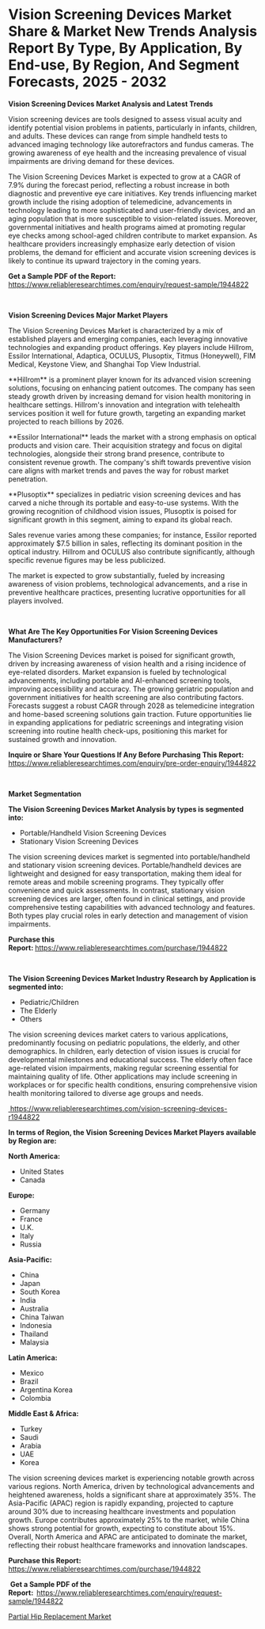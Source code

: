 <p><h1>Vision Screening Devices Market Share & Market New Trends Analysis Report By Type, By Application, By End-use, By Region, And Segment Forecasts, 2025 - 2032</h1></p><p><strong>Vision Screening Devices Market Analysis and Latest Trends</strong></p>
<p><p>Vision screening devices are tools designed to assess visual acuity and identify potential vision problems in patients, particularly in infants, children, and adults. These devices can range from simple handheld tests to advanced imaging technology like autorefractors and fundus cameras. The growing awareness of eye health and the increasing prevalence of visual impairments are driving demand for these devices.</p><p>The Vision Screening Devices Market is expected to grow at a CAGR of 7.9% during the forecast period, reflecting a robust increase in both diagnostic and preventive eye care initiatives. Key trends influencing market growth include the rising adoption of telemedicine, advancements in technology leading to more sophisticated and user-friendly devices, and an aging population that is more susceptible to vision-related issues. Moreover, governmental initiatives and health programs aimed at promoting regular eye checks among school-aged children contribute to market expansion. As healthcare providers increasingly emphasize early detection of vision problems, the demand for efficient and accurate vision screening devices is likely to continue its upward trajectory in the coming years.</p></p>
<p><strong>Get a Sample PDF of the Report:&nbsp;</strong> <a href="https://www.reliableresearchtimes.com/enquiry/request-sample/1944822?utm_campaign=3068&utm_medium=2&utm_source=Github&utm_content=ia&utm_term=04032025&utm_id=vision-screening-devices">https://www.reliableresearchtimes.com/enquiry/request-sample/1944822</a></p>
<p>&nbsp;</p>
<p><strong>Vision Screening Devices Major Market Players</strong></p>
<p><p>The Vision Screening Devices Market is characterized by a mix of established players and emerging companies, each leveraging innovative technologies and expanding product offerings. Key players include Hillrom, Essilor International, Adaptica, OCULUS, Plusoptix, Titmus (Honeywell), FIM Medical, Keystone View, and Shanghai Top View Industrial.</p><p>**Hillrom** is a prominent player known for its advanced vision screening solutions, focusing on enhancing patient outcomes. The company has seen steady growth driven by increasing demand for vision health monitoring in healthcare settings. Hillrom's innovation and integration with telehealth services position it well for future growth, targeting an expanding market projected to reach billions by 2026.</p><p>**Essilor International** leads the market with a strong emphasis on optical products and vision care. Their acquisition strategy and focus on digital technologies, alongside their strong brand presence, contribute to consistent revenue growth. The company's shift towards preventive vision care aligns with market trends and paves the way for robust market penetration.</p><p>**Plusoptix** specializes in pediatric vision screening devices and has carved a niche through its portable and easy-to-use systems. With the growing recognition of childhood vision issues, Plusoptix is poised for significant growth in this segment, aiming to expand its global reach.</p><p>Sales revenue varies among these companies; for instance, Essilor reported approximately $7.5 billion in sales, reflecting its dominant position in the optical industry. Hillrom and OCULUS also contribute significantly, although specific revenue figures may be less publicized.</p><p>The market is expected to grow substantially, fueled by increasing awareness of vision problems, technological advancements, and a rise in preventive healthcare practices, presenting lucrative opportunities for all players involved.</p></p>
<p>&nbsp;</p>
<p><strong>What Are The Key Opportunities For Vision Screening Devices Manufacturers?</strong></p>
<p><p>The Vision Screening Devices market is poised for significant growth, driven by increasing awareness of vision health and a rising incidence of eye-related disorders. Market expansion is fueled by technological advancements, including portable and AI-enhanced screening tools, improving accessibility and accuracy. The growing geriatric population and government initiatives for health screening are also contributing factors. Forecasts suggest a robust CAGR through 2028 as telemedicine integration and home-based screening solutions gain traction. Future opportunities lie in expanding applications for pediatric screenings and integrating vision screening into routine health check-ups, positioning this market for sustained growth and innovation.</p></p>
<p><strong>Inquire or Share Your Questions If Any Before Purchasing This Report:</strong> <a href="https://www.reliableresearchtimes.com/enquiry/pre-order-enquiry/1944822?utm_campaign=3068&utm_medium=2&utm_source=Github&utm_content=ia&utm_term=04032025&utm_id=vision-screening-devices">https://www.reliableresearchtimes.com/enquiry/pre-order-enquiry/1944822</a></p>
<p>&nbsp;</p>
<p><strong>Market Segmentation</strong></p>
<p><strong>The Vision Screening Devices Market Analysis by types is segmented into:</strong></p>
<p><ul><li>Portable/Handheld Vision Screening Devices</li><li>Stationary Vision Screening Devices</li></ul></p>
<p><p>The vision screening devices market is segmented into portable/handheld and stationary vision screening devices. Portable/handheld devices are lightweight and designed for easy transportation, making them ideal for remote areas and mobile screening programs. They typically offer convenience and quick assessments. In contrast, stationary vision screening devices are larger, often found in clinical settings, and provide comprehensive testing capabilities with advanced technology and features. Both types play crucial roles in early detection and management of vision impairments.</p></p>
<p><strong>Purchase this Report:&nbsp;</strong><a href="https://www.reliableresearchtimes.com/purchase/1944822?utm_campaign=3068&utm_medium=2&utm_source=Github&utm_content=ia&utm_term=04032025&utm_id=vision-screening-devices">https://www.reliableresearchtimes.com/purchase/1944822</a></p>
<p>&nbsp;</p>
<p><strong>The Vision Screening Devices Market Industry Research by Application is segmented into:</strong></p>
<p><ul><li>Pediatric/Children</li><li>The Elderly</li><li>Others</li></ul></p>
<p><p>The vision screening devices market caters to various applications, predominantly focusing on pediatric populations, the elderly, and other demographics. In children, early detection of vision issues is crucial for developmental milestones and educational success. The elderly often face age-related vision impairments, making regular screening essential for maintaining quality of life. Other applications may include screening in workplaces or for specific health conditions, ensuring comprehensive vision health monitoring tailored to diverse age groups and needs.</p></p>
<p><a href="https://www.reliableresearchtimes.com/vision-screening-devices-r1944822?utm_campaign=3068&utm_medium=2&utm_source=Github&utm_content=ia&utm_term=04032025&utm_id=vision-screening-devices">&nbsp;https://www.reliableresearchtimes.com/vision-screening-devices-r1944822</a></p>
<p><strong>In terms of Region, the Vision Screening Devices Market Players available by Region are:</strong></p>
<p>
    <p> <strong> North America: </strong>
        <ul>
            <li>United States</li>
            <li>Canada</li>
        </ul>
        </p> 
    <p> <strong> Europe: </strong>
        <ul>
            <li>Germany</li>
            <li>France</li>
            <li>U.K.</li>
            <li>Italy</li>
            <li>Russia</li>
        </ul>
        </p> 
    <p> <strong> Asia-Pacific: </strong>
        <ul>
            <li>China</li>
            <li>Japan</li>
            <li>South Korea</li>
            <li>India</li>
            <li>Australia</li>
            <li>China Taiwan</li>
            <li>Indonesia</li>
            <li>Thailand</li>
            <li>Malaysia</li>
        </ul>
        </p> 
    <p> <strong> Latin America: </strong>
        <ul>
            <li>Mexico</li>
            <li>Brazil</li>
            <li>Argentina Korea</li>
            <li>Colombia</li>
        </ul>
        </p> 
    <p> <strong> Middle East & Africa: </strong>
        <ul>
            <li>Turkey</li>
            <li>Saudi</li>
            <li>Arabia</li>
            <li>UAE</li>
            <li>Korea</li>
        </ul>
    </p>
    </p>
<p><p>The vision screening devices market is experiencing notable growth across various regions. North America, driven by technological advancements and heightened awareness, holds a significant share at approximately 35%. The Asia-Pacific (APAC) region is rapidly expanding, projected to capture around 30% due to increasing healthcare investments and population growth. Europe contributes approximately 25% to the market, while China shows strong potential for growth, expecting to constitute about 15%. Overall, North America and APAC are anticipated to dominate the market, reflecting their robust healthcare frameworks and innovation landscapes.</p></p>
<p><strong>Purchase this Report: </strong><a href="https://www.reliableresearchtimes.com/purchase/1944822?utm_campaign=3068&utm_medium=2&utm_source=Github&utm_content=ia&utm_term=04032025&utm_id=vision-screening-devices">https://www.reliableresearchtimes.com/purchase/1944822</a></p>
<p>&nbsp;<strong>Get a Sample PDF of the Report:&nbsp;&nbsp;</strong><a href="https://www.reliableresearchtimes.com/enquiry/request-sample/1944822?utm_campaign=3068&utm_medium=2&utm_source=Github&utm_content=ia&utm_term=04032025&utm_id=vision-screening-devices">https://www.reliableresearchtimes.com/enquiry/request-sample/1944822</a></p>
<p><strong></strong></p>
<p><p><a href="https://github.com/miottaredlin79/Market-Research-Report-List-1/blob/main/partial-hip-replacement-market.md?utm_campaign=3068&utm_medium=2&utm_source=Github&utm_content=ia&utm_term=04032025&utm_id=vision-screening-devices">Partial Hip Replacement Market</a></p></p>